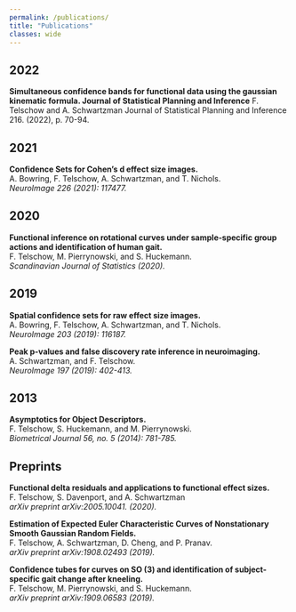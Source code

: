 ```yaml
---
permalink: /publications/
title: "Publications"
classes: wide
---
```


## 2022

**Simultaneous confidence bands for functional data using the gaussian kinematic formula. Journal of Statistical Planning and Inference**
F. Telschow and A. Schwartzman
Journal of Statistical Planning and Inference 216. (2022), p. 70-94.

## 2021

**Confidence Sets for Cohen’s d effect size images.**  
A. Bowring, F. Telschow, A. Schwartzman, and T. Nichols.  
*NeuroImage 226 (2021): 117477.*

## 2020

**Functional inference on rotational curves under sample‐specific group actions and identification of human gait.**  
F. Telschow, M. Pierrynowski, and S. Huckemann.  
*Scandinavian Journal of Statistics (2020).*

## 2019

**Spatial confidence sets for raw effect size images.**  
A. Bowring, F. Telschow, A. Schwartzman, and T. Nichols.  
*NeuroImage 203 (2019): 116187.*

**Peak p-values and false discovery rate inference in neuroimaging.**  
A. Schwartzman, and F. Telschow.  
*NeuroImage 197 (2019): 402-413.*


## 2013

**Asymptotics for Object Descriptors.**  
F. Telschow, S. Huckemann, and M. Pierrynowski.   
*Biometrical Journal 56, no. 5 (2014): 781-785.*

## Preprints

**Functional delta residuals and applications to functional effect sizes.**  
F. Telschow, S. Davenport, and A. Schwartzman  
*arXiv preprint arXiv:2005.10041. (2020).*

**Estimation of Expected Euler Characteristic Curves of Nonstationary Smooth Gaussian Random Fields.**  
F. Telschow, A. Schwartzman, D. Cheng, and P. Pranav.  
*arXiv preprint arXiv:1908.02493 (2019).*

**Confidence tubes for curves on SO (3) and identification of subject-specific gait change after kneeling.**  
F. Telschow, M. Pierrynowski, and S. Huckemann.  
*arXiv preprint arXiv:1909.06583 (2019).*
